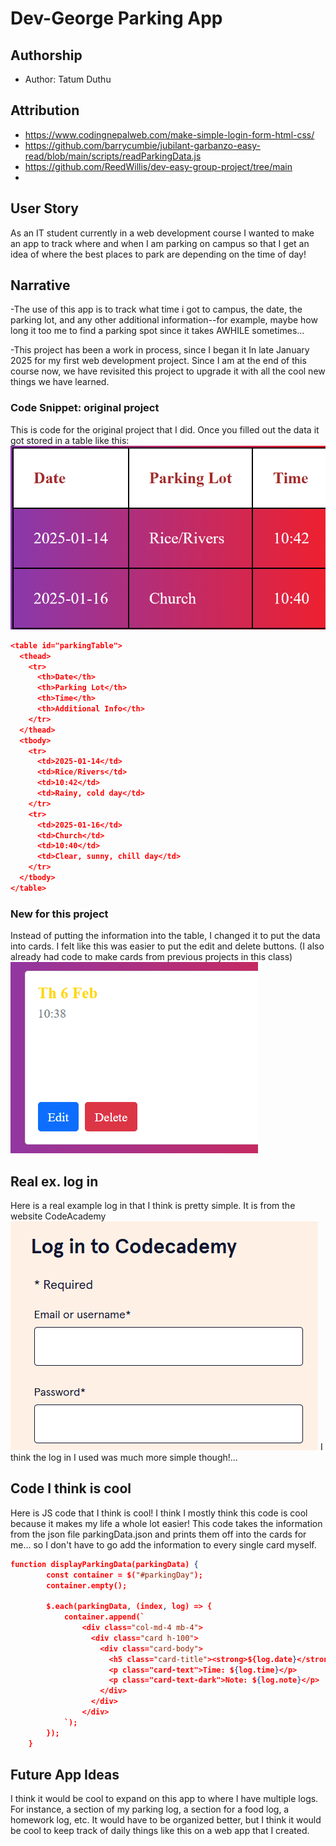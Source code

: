# Dev-George Parking App

## Authorship
- Author: Tatum Duthu

## Attribution
- https://www.codingnepalweb.com/make-simple-login-form-html-css/
- https://github.com/barrycumbie/jubilant-garbanzo-easy-read/blob/main/scripts/readParkingData.js
- https://github.com/ReedWillis/dev-easy-group-project/tree/main
- 

## User Story
As an IT student currently in a web development course I wanted to make 
an app to track where and when I am parking on campus so that I get an 
idea of where the best places to park are depending on the time of day!

## Narrative
-The use of this app is to track what time i got to campus, the date, the 
parking lot, and any other additional information--for example, maybe how 
long it too me to find a parking spot since it takes AWHILE sometimes...

-This project has been a work in process, since I began it In late January
2025 for my first web development project. Since I am at the end of this 
course now, we have revisited this project to upgrade it with all the 
cool new things we have learned.

### Code Snippet: original project
This is code for the original project that I did. Once you filled out the data
it got stored in a table like this:
![original table](images/table.png)

```json
<table id="parkingTable">
  <thead>
    <tr>
      <th>Date</th>
      <th>Parking Lot</th> 
      <th>Time</th>                  
      <th>Additional Info</th>                  
    </tr>                    
  </thead>                   
  <tbody>
    <tr>
      <td>2025-01-14</td>                   
      <td>Rice/Rivers</td>                  
      <td>10:42</td>                  
      <td>Rainy, cold day</td>     
    </tr>                   
    <tr>                   
      <td>2025-01-16</td>                   
      <td>Church</td>                  
      <td>10:40</td>                  
      <td>Clear, sunny, chill day</td>                       
    </tr>
  </tbody>
</table>

```

### New for this project
Instead of putting the information into the table, I changed it to 
put the data into cards. I felt like this was easier to put the edit 
and delete buttons. (I also already had code to make cards from 
previous projects in this class)
![card](images/card.png)

## Real ex. log in
Here is a real example log in that I think is pretty simple. It is from
the website CodeAcademy
![original table](images/login.png)
I think the log in I used was much more simple though!...

## Code I think is cool
Here is JS code that I think is cool! I think I mostly think this code is cool
because it makes my life a whole lot easier! This code takes the information from 
the json file parkingData.json and prints them off into the cards for me... so
I don't have to go add the information to every single card myself.

```json
function displayParkingData(parkingData) {
        const container = $("#parkingDay");
        container.empty();        

        $.each(parkingData, (index, log) => {
            container.append(`
                <div class="col-md-4 mb-4">
                  <div class="card h-100">
                    <div class="card-body">
                      <h5 class="card-title"><strong>${log.date}</strong></h5>
                      <p class="card-text">Time: ${log.time}</p>
                      <p class="card-text-dark">Note: ${log.note}</p>
                    </div>
                  </div>
                </div>
            `);
        });
    }
```


## Future App Ideas
I think it would be cool to expand on this app to where I have multiple logs. For instance, 
a section of my parking log, a section for a food log, a homework log, etc. It would have 
to be organized better, but I think it would be cool to keep track of daily things like 
this on a web app that I created.

